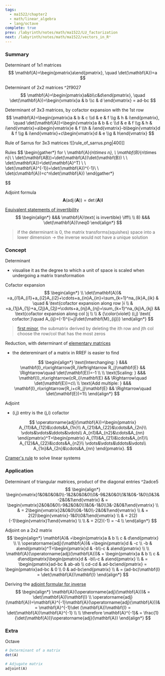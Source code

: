 ```yaml
---
tags:
  - ma1522/chapter2
  - math/linear_algebra
  - lang/octave
complete: true
prev: /labyrinth/notes/math/ma1522/LU_factorization
next: /labyrinth/notes/math/ma1522/vectors_in_Rⁿ
---
```

   
### Summary
Determinant of 1x1 matrices
$$
\mathbf{A}=\begin{pmatrix}a\end{pmatrix}, \quad \det(\mathbf{A})=a
$$

Determinant of 2x2 matrices ^2f9027
$$
\mathbf{A}=\begin{pmatrix}a&b\\c&d\end{pmatrix}, \quad \det(\mathbf{A})=\begin{vmatrix}a & b \\c & d \end{vmatrix} = ad-bc
$$

Determinant of 3x3 matrices, by cofactor expansion with the 1st row
$$
\mathbf{A}=\begin{pmatrix}a & b & c \\d & e & f \\g & h & i\end{pmatrix}, \quad \det(\mathbf{A})=\begin{vmatrix}a & b & c \\d & e & f \\g & h & i\end{vmatrix}=a\begin{vmatrix}e & f \\h & i\end{vmatrix}-b\begin{vmatrix}d & f \\g & i\end{vmatrix}+c\begin{vmatrix}d & e \\g & h\end{vmatrix}
$$

Rule of Sarrus for 3x3 matrices
![[rule_of_sarrus.png|400]]

Rules
$$
\begin{gather*}
for \ \mathbf{A}_{n\times n}, \ \mathbf{B}_{n\times n}\\
\\
\det(\mathbf{AB})=\det(\mathbf{A})\det(\mathbf{B}) \\
\\
\det(\mathbf{A})=\det(\mathbf{A}^T) \\
\\
\det(\mathbf{A}^{-1})=\det(\mathbf{A})^{-1}\\
\\
\det(c\mathbf{A})=c^n\det(\mathbf{A})
\end{gather*}

$$

Adjoint formula
$$
\mathbf{A}(\operatorname{adj}(\mathbf{A}))=\det(\mathbf{A})\mathbf{I}
$$

[Equivalent statements of invertibility](/labyrinth/notes/math/ma1522/inverse_of_square_matrices#^468393)
$$
\begin{align*}
&&& \mathbf{A}\text{ is invertible} \iff\\
\\
8) &&& \det(\mathbf{A})\neq0
\end{align*}
$$
> if the determinant is 0, the matrix transforms(squishes) space into a lower dimension -> the inverse would not have a unique solution
### Concept
Determinant
- visualise it as the degree to which a unit of space is scaled when undergoing a matrix transformation

Cofactor expansion
$$
\begin{align*} \\
\det(\mathbf{A})& =a_{i1}A_{i1}+a_{i2}A_{i2}+\cdots+a_{in}A_{in}=\sum_{k=1}^na_{ik}A_{ik} & \quad & \text{cofactor expansion along row }i \\
& =a_{1j}A_{1j}+a_{2j}A_{2j}+\cdots+a_{nj}A_{nj}=\sum_{k=1}^na_{kj}A_{kj} && \text{cofactor expansion along col }j \\
\\
& {\color{violet} (i,j) \text{ cofactor:}\quad A_{ij}=(-1)^{i+j}\det(\mathbf{M}_{ij})}
\end{align*}
$$
> [first minor](/labyrinth/notes/math/ma1522/matrix_minor#^c8b222), the submatrix derived by deleting the ith row and jth col
> choose the row/col that has the most zeros

Reduction, with determinant of [elementary matrices](/labyrinth/notes/math/ma1522/elementary_matrices)
- the detereminant of a matrix in RREF is easier to find

$$
\begin{align*}
\text{Interchanging: } &&& \mathbf{I}_n\xrightarrow{R_i\leftrightarrow R_j}\mathbf{E} && \Rightarrow\quad \det(\mathbf{E})=-1 \\
\\
\text{Scaling: } &&& \mathbf{I}_n\xrightarrow{cR_i}\mathbf{E} && \Rightarrow\quad \det(\mathbf{E})=c\\
\\
\text{Add multiple: } &&& \mathbf{I}_n\xrightarrow{R_i+cR_j}\mathbf{E} && \Rightarrow\quad \det(\mathbf{E})=1\\
\end{align*}
$$

Adjoint
- (i,j) entry is the (j,i) cofactor

$$
\operatorname{adj}(\mathbf{A})=\begin{pmatrix} A_{11}&A_{12}&\cdots&A_{1n}\\ A_{21}&A_{22}&\cdots&A_{2n}\\ \vdots&\vdots&\ddots&\vdots\\ A_{n1}&A_{n2}&\cdots&A_{nn} \end{pmatrix}^T=\begin{pmatrix} A_{11}&A_{21}&\cdots&A_{n1}\\ A_{12}&A_{22}&\cdots&A_{n2}\\ \vdots&\vdots&\ddots&\vdots\\ A_{1n}&A_{2n}&\cdots&A_{nn} \end{pmatrix}.
$$

[Cramer's rule](/labyrinth/notes/math/ma1522/cramer's_rule) to solve linear systems
### Application
Determinant of triangular matrices, product of the diagonal entries ^2adce5
$$
\begin{align*}
\begin{vmatrix}1&0&0&0&0\\-1&2&0&0&0\\0&-9&2&0&0\\1&1&0&-1&0\\0&3&-2&0&1\end{vmatrix} & = \begin{vmatrix}2&0&0&0\\-9&2&0&0\\1&0&-1&0\\3&-2&0&1\end{vmatrix} \\
&  = 2\begin{vmatrix}2&0&0\\0&-1&0\\-2&0&1\end{vmatrix} \\
&  = 2(2)\begin{vmatrix}-1&0\\0&1\end{vmatrix} \\
&  = 2(2)(-1)\begin{vmatrix}1\end{vmatrix} \\
\\
&  = 2(2)(-1) = -4 \\
\end{align*}
$$

Adjoint on a 2x2 matrix
$$
\begin{align*}
\mathbf{A}& =\begin{pmatrix}a & b \\ c & d\end{pmatrix} \\
\\
\operatorname{adj}(\mathbf{A})& =\begin{pmatrix}d & -c \\ -b & a\end{pmatrix}^T=\begin{pmatrix}d & -b\\-c & a\end{pmatrix} \\
\\
\mathbf{A}(\operatorname{adj}(\mathbf{A}))& = \begin{pmatrix}a & b \\ c & d\end{pmatrix}\begin{pmatrix}d & -b\\-c & a\end{pmatrix} \\
& = \begin{pmatrix}ad-bc & ab-ab \\ cd-cd & ad-bc\end{pmatrix} = \begin{pmatrix}ad-bc & 0 \\ 0 & ad-bc\end{pmatrix} \\
& = (ad-bc)\mathbf{I} = \det(\mathbf{A})\mathbf{I}
\end{align*}
$$

Deriving the [adjoint formular for inverse](/labyrinth/notes/math/ma1522/inverse_of_square_matrices#^462f96)
$$
\begin{align*}
\mathbf{A}(\operatorname{adj}(\mathbf{A}))& = \det(\mathbf{A})\mathbf{I} \\
\operatorname{adj}(\mathbf{A})=\mathbf{A}^{-1}\mathbf{A}(\operatorname{adj}(\mathbf{A}))& = \mathbf{A}^{-1}\det (\mathbf{A})\mathbf{I} = \det(\mathbf{A})\mathbf{A}^{-1} \\
\\
\therefore \mathbf{A}^{-1}& = \frac{1}{\det(\mathbf{A})}\operatorname{adj}(\mathbf{A})
\end{align*}
$$
### Extra
Octave
```octave
# Determinant of a matrix
det(A)

# Adjugate matrix
adjoint(A)
```